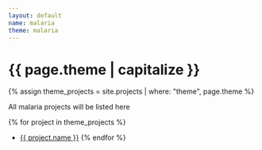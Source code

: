 ```yaml
---
layout: default
name: malaria
theme: malaria
---
```


# {{ page.theme | capitalize }}
{% assign theme_projects = site.projects | where: "theme", page.theme %}

All malaria projects will be listed here

{% for project in theme_projects %}
- [{{ project.name }}]({{project.url}})
{% endfor %}
